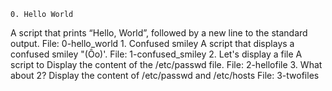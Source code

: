 	0. Hello World
A script that prints “Hello, World”, followed by a new line to the standard output.
File: 0-hello_world
	1. Confused smiley
A script that displays a confused smiley "(Ôo)'.
File: 1-confused_smiley
	2. Let's display a file
A script to Display the content of the /etc/passwd file.
File: 2-hellofile
	3. What about 2?
Display the content of /etc/passwd and /etc/hosts
File: 3-twofiles

